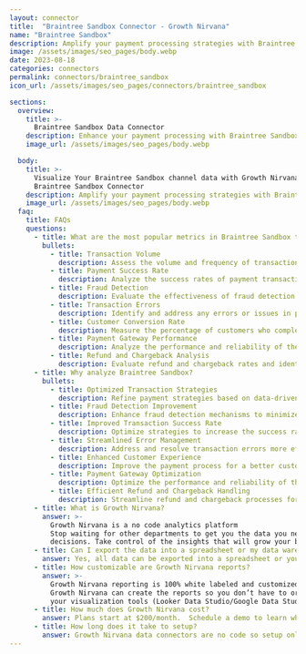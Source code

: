 ```yaml
---
layout: connector
title:  "Braintree Sandbox Connector - Growth Nirvana"
name: "Braintree Sandbox"
description: Amplify your payment processing strategies with Braintree Sandbox integration, gaining actionable insights from transaction data analysis.
image: /assets/images/seo_pages/body.webp
date: 2023-08-18
categories: connectors
permalink: connectors/braintree_sandbox
icon_url: /assets/images/seo_pages/connectors/braintree_sandbox

sections:
  overview:
    title: >-
      Braintree Sandbox Data Connector
    description: Enhance your payment processing with Braintree Sandbox integration. Seamlessly test and analyze payment data, unlocking insights that shape transaction strategies, fraud detection, and operational excellence.
    image_url: /assets/images/seo_pages/body.webp

  body:
    title: >-
      Visualize Your Braintree Sandbox channel data with Growth Nirvana's
      Braintree Sandbox Connector
    description: Amplify your payment processing strategies with Braintree Sandbox integration, gaining actionable insights from transaction data analysis.
    image_url: /assets/images/seo_pages/body.webp
  faq:
    title: FAQs
    questions:
      - title: What are the most popular metrics in Braintree Sandbox to analyze?
        bullets:
          - title: Transaction Volume
            description: Assess the volume and frequency of transactions processed.
          - title: Payment Success Rate
            description: Analyze the success rates of payment transactions.
          - title: Fraud Detection
            description: Evaluate the effectiveness of fraud detection mechanisms.
          - title: Transaction Errors
            description: Identify and address any errors or issues in payment transactions.
          - title: Customer Conversion Rate
            description: Measure the percentage of customers who complete the payment process.
          - title: Payment Gateway Performance
            description: Analyze the performance and reliability of the payment gateway.
          - title: Refund and Chargeback Analysis
            description: Evaluate refund and chargeback rates and identify areas for improvement.
      - title: Why analyze Braintree Sandbox?
        bullets:
          - title: Optimized Transaction Strategies
            description: Refine payment strategies based on data-driven insights.
          - title: Fraud Detection Improvement
            description: Enhance fraud detection mechanisms to minimize fraud risk.
          - title: Improved Transaction Success Rate
            description: Optimize strategies to increase the success rate of payment transactions.
          - title: Streamlined Error Management
            description: Address and resolve transaction errors more efficiently.
          - title: Enhanced Customer Experience
            description: Improve the payment process for a better customer experience.
          - title: Payment Gateway Optimization
            description: Optimize the performance and reliability of the payment gateway.
          - title: Efficient Refund and Chargeback Handling
            description: Streamline refund and chargeback processes for improved efficiency.
      - title: What is Growth Nirvana?
        answer: >-
          Growth Nirvana is a no code analytics platform 
          Stop waiting for other departments to get you the data you need to make critical business 
          decisions. Take control of the insights that will grow your business.
      - title: Can I export the data into a spreadsheet or my data warehouse?
        answer: Yes, all data can be exported into a spreadsheet or your data warehouse (Google BigQuery, AWS, Snowflake, Azure, etc)
      - title: How customizable are Growth Nirvana reports?
        answer: >-
          Growth Nirvana reporting is 100% white labeled and customized to your specifications.
          Growth Nirvana can create the reports so you don’t have to or you can connect
          your visualization tools (Looker Data Studio/Google Data Studio, Tableau, PowerBI, etc) to Growth Nirvana.
      - title: How much does Growth Nirvana cost?
        answer: Plans start at $200/month.  Schedule a demo to learn what plan is best for you.
      - title: How long does it take to setup?
        answer: Growth Nirvana data connectors are no code so setup only requires a few clicks.
---
```

